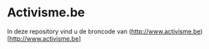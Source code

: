 # Activisme.be

In deze repository vind u de broncode van (http://www.activisme.be)[http://www.activisme.be]